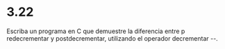 # 3.22 

Escriba un programa en C que demuestre la diferencia entre p	 redecrementar y postdecrementar, utilizando el operador decrementar --.
